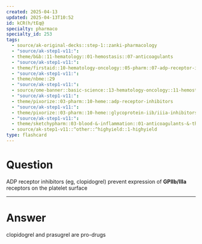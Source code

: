 ```yaml
---
created: 2025-04-13
updated: 2025-04-13T10:52
id: kCR(h/tEq@
specialty: pharmaco
specialty_id: 253
tags:
  - source/ak-original-decks::step-1::zanki-pharmacology
  - "source/ak-step1-v11:": 
  - theme/b&b::11-hematology::01-hemostasis::07-anticoagulants
  - "source/ak-step1-v11:": 
  - theme/firstaid::10-hematology-oncology::05-pharm::07-adp-receptor-inhibitors
  - "source/ak-step1-v11:": 
  - theme/nbme::29
  - "source/ak-step1-v11:": 
  - source/ome-banner::basic-science::13-hematology-oncology::11-hemostasis
  - "source/ak-step1-v11:": 
  - theme/pixorize::03-pharm::10-heme::adp-receptor-inhibitors
  - "source/ak-step1-v11:": 
  - theme/pixorize::03-pharm::10-heme::glycoprotein-iib/iiia-inhibitors
  - "source/ak-step1-v11:": 
  - theme/sketchypharm::03-blood-&-inflammation::01-anticoagulants-&-thrombolytics::03-antiplatelet-agents
  - source/ak-step1-v11::^other::^highyield::1-highyield
type: flashcard
---
```


# Question
ADP receptor inhibitors (eg, clopidogrel) prevent expression of **GPIIb/IIIa** receptors on the platelet surface

---

# Answer
clopidogrel and prasugrel are pro-drugs